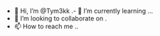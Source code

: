 - 👋 Hi, I’m @Tym3kk
.- 🌱 I’m currently learning ...
- 💞️ I’m looking to collaborate on .
- 📫 How to reach me ..

<!---
Tym3kk/Tym3kk is a ✨ special ✨ repository because its `README.md` (this file) appears on your GitHub profile.
You can click the Preview link to take a look at your changes
--->
